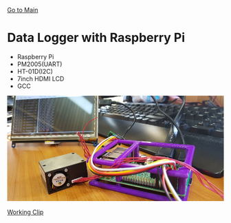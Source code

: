 [Go to Main](readme.md)
# Data Logger with Raspberry Pi 

- Raspberry Pi
- PM2005(UART)
- HT-01D(I2C)
- 7inch HDMI LCD
- GCC

![](/images/raspberryLogger.jpg)

[Working Clip](https://youtu.be/yVocJE-kJIo)

